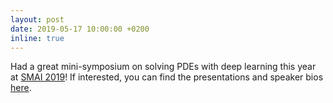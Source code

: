 ```yaml
---
layout: post
date: 2019-05-17 10:00:00 +0200
inline: true
---
```


Had a great mini-symposium on solving PDEs with deep learning this year at [SMAI 2019](http://smai.emath.fr/smai2019/programme_detaille.php)!  If interested, you can find the presentations and speaker bios [here](https://github.com/jbscoggi/smai-2019).


